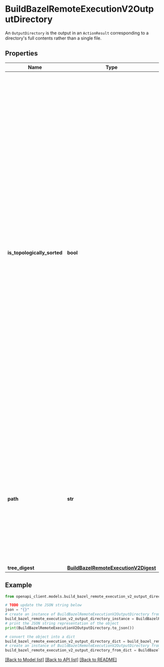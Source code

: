 # BuildBazelRemoteExecutionV2OutputDirectory

An `OutputDirectory` is the output in an `ActionResult` corresponding to a directory's full contents rather than a single file.

## Properties

Name | Type | Description | Notes
------------ | ------------- | ------------- | -------------
**is_topologically_sorted** | **bool** | If set, consumers MAY make the following assumptions about the directories contained in the the Tree, so that it may be instantiated on a local file system by scanning through it sequentially: - All directories with the same binary representation are stored exactly once. - All directories, apart from the root directory, are referenced by at least one parent directory. - Directories are stored in topological order, with parents being stored before the child. The root directory is thus the first to be stored. Additionally, the Tree MUST be encoded as a stream of records, where each record has the following format: - A tag byte, having one of the following two values: - (1 &lt;&lt; 3) | 2 &#x3D;&#x3D; 0x0a: First record (the root directory). - (2 &lt;&lt; 3) | 2 &#x3D;&#x3D; 0x12: Any subsequent records (child directories). - The size of the directory, encoded as a base 128 varint. - The contents of the directory, encoded as a binary serialized Protobuf message. This encoding is a subset of the Protobuf wire format of the Tree message. As it is only permitted to store data associated with field numbers 1 and 2, the tag MUST be encoded as a single byte. More details on the Protobuf wire format can be found here: https://developers.google.com/protocol-buffers/docs/encoding It is recommended that implementations using this feature construct Tree objects manually using the specification given above, as opposed to using a Protobuf library to marshal a full Tree message. As individual Directory messages already need to be marshaled to compute their digests, constructing the Tree object manually avoids redundant marshaling. | [optional] 
**path** | **str** | The full path of the directory relative to the working directory. The path separator is a forward slash &#x60;/&#x60;. Since this is a relative path, it MUST NOT begin with a leading forward slash. The empty string value is allowed, and it denotes the entire working directory. | [optional] 
**tree_digest** | [**BuildBazelRemoteExecutionV2Digest**](BuildBazelRemoteExecutionV2Digest.md) |  | [optional] 

## Example

```python
from openapi_client.models.build_bazel_remote_execution_v2_output_directory import BuildBazelRemoteExecutionV2OutputDirectory

# TODO update the JSON string below
json = "{}"
# create an instance of BuildBazelRemoteExecutionV2OutputDirectory from a JSON string
build_bazel_remote_execution_v2_output_directory_instance = BuildBazelRemoteExecutionV2OutputDirectory.from_json(json)
# print the JSON string representation of the object
print(BuildBazelRemoteExecutionV2OutputDirectory.to_json())

# convert the object into a dict
build_bazel_remote_execution_v2_output_directory_dict = build_bazel_remote_execution_v2_output_directory_instance.to_dict()
# create an instance of BuildBazelRemoteExecutionV2OutputDirectory from a dict
build_bazel_remote_execution_v2_output_directory_from_dict = BuildBazelRemoteExecutionV2OutputDirectory.from_dict(build_bazel_remote_execution_v2_output_directory_dict)
```
[[Back to Model list]](../README.md#documentation-for-models) [[Back to API list]](../README.md#documentation-for-api-endpoints) [[Back to README]](../README.md)


